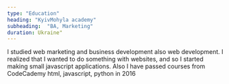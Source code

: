 ```yaml
---
type: "Education"
heading: "KyivMohyla academy"
subheading:  "BA, Marketing"
duration: Ukraine"
---
```


I studied web marketing and business development also web development. I realized that I wanted to do something with websites, and so I started making small javascript applications.
Also I have passed courses from CodeCademy html, javascript, python in 2016